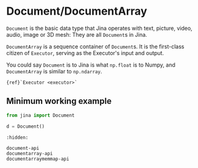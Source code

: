 # Document/DocumentArray

`Document` is the basic data type that Jina operates with text, picture, video, audio, image or 3D mesh: They are
all `Document`s in Jina.

`DocumentArray` is a sequence container of `Document`s. It is the first-class citizen of `Executor`, serving as the
Executor's input and output.

You could say `Document` is to Jina is what `np.float` is to Numpy, and `DocumentArray` is similar to `np.ndarray`.

````{admonition} See Also
{ref}`Executor <executor>`
````
## Minimum working example

```python
from jina import Document

d = Document() 
```


```{toctree}
:hidden:

document-api
documentarray-api
documentarraymemmap-api
```